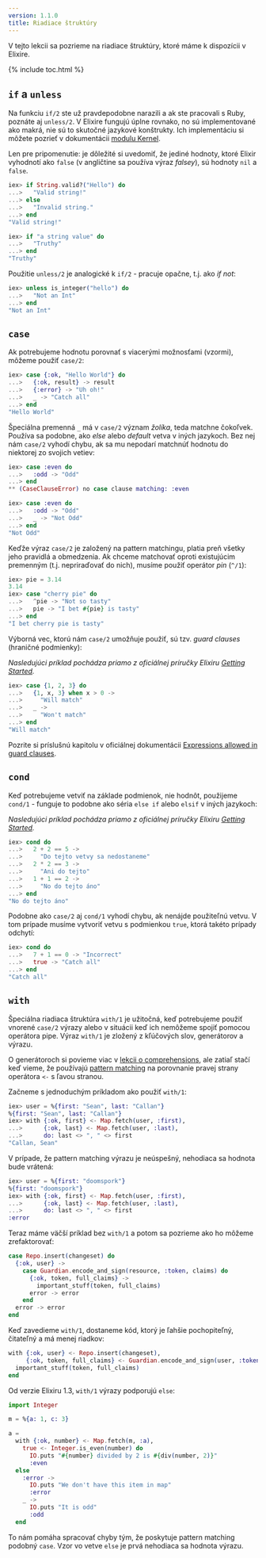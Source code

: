 ```yaml
---
version: 1.1.0
title: Riadiace štruktúry
---
```


V tejto lekcii sa pozrieme na riadiace štruktúry, ktoré máme k dispozícii v Elixire.

{% include toc.html %}

## `if` a `unless`

Na funkciu `if/2` ste už pravdepodobne narazili a ak ste pracovali s Ruby, poznáte aj `unless/2`. V Elixire fungujú úplne rovnako, no sú implementované ako makrá, nie sú to skutočné jazykové konštrukty. Ich implementáciu si môžete pozrieť v dokumentácii [modulu Kernel](https://hexdocs.pm/elixir/Kernel.html).

Len pre pripomenutie: je dôležité si uvedomiť, že jediné hodnoty, ktoré Elixir vyhodnotí ako `false` (v angličtine sa používa výraz *falsey*), sú hodnoty `nil` a `false`.

```elixir
iex> if String.valid?("Hello") do
...>   "Valid string!"
...> else
...>   "Invalid string."
...> end
"Valid string!"

iex> if "a string value" do
...>   "Truthy"
...> end
"Truthy"
```

Použitie `unless/2` je analogické k `if/2` - pracuje opačne, t.j. ako *if not*:

```elixir
iex> unless is_integer("hello") do
...>   "Not an Int"
...> end
"Not an Int"
```

## `case`

Ak potrebujeme hodnotu porovnať s viacerými možnosťami (vzormi), môžeme použiť `case/2`:

```elixir
iex> case {:ok, "Hello World"} do
...>   {:ok, result} -> result
...>   {:error} -> "Uh oh!"
...>   _ -> "Catch all"
...> end
"Hello World"
```

Špeciálna premenná `_` má v `case/2` význam *žolíka*, teda matchne čokoľvek. Používa sa podobne, ako *else* alebo *default* vetva v iných jazykoch. Bez nej nám `case/2` vyhodí chybu, ak sa mu nepodarí matchnúť hodnotu do niektorej zo svojich vetiev:

```elixir
iex> case :even do
...>   :odd -> "Odd"
...> end
** (CaseClauseError) no case clause matching: :even

iex> case :even do
...>   :odd -> "Odd"
...>   _ -> "Not Odd"
...> end
"Not Odd"
```

Keďže výraz `case/2` je založený na pattern matchingu, platia preň všetky jeho pravidlá a obmedzenia. Ak chceme matchovať oproti existujúcim premenným (t.j. nepriraďovať do nich), musíme použiť operátor *pin* (`^/1`):

```elixir
iex> pie = 3.14
3.14
iex> case "cherry pie" do
...>   ^pie -> "Not so tasty"
...>   pie -> "I bet #{pie} is tasty"
...> end
"I bet cherry pie is tasty"
```

Výborná vec, ktorú nám `case/2` umožňuje použiť, sú tzv. *guard clauses* (hraničné podmienky):

_Nasledujúci príklad pochádza priamo z oficiálnej príručky Elixiru [Getting Started](http://elixir-lang.org/getting-started/case-cond-and-if.html#case)._

```elixir
iex> case {1, 2, 3} do
...>   {1, x, 3} when x > 0 ->
...>     "Will match"
...>   _ ->
...>     "Won't match"
...> end
"Will match"
```

Pozrite si príslušnú kapitolu v oficiálnej dokumentácii [Expressions allowed in guard clauses](http://elixir-lang.org/getting-started/case-cond-and-if.html#expressions-in-guard-clauses).


## `cond`

Keď potrebujeme vetviť na základe podmienok, nie hodnôt, použijeme `cond/1` - funguje to podobne ako séria `else if` alebo `elsif` v iných jazykoch:

_Nasledujúci príklad pochádza priamo z oficiálnej príručky Elixiru [Getting Started](http://elixir-lang.org/getting-started/case-cond-and-if.html#cond)._

```elixir
iex> cond do
...>   2 + 2 == 5 ->
...>     "Do tejto vetvy sa nedostaneme"
...>   2 * 2 == 3 ->
...>     "Ani do tejto"
...>   1 + 1 == 2 ->
...>     "No do tejto áno"
...> end
"No do tejto áno"
```

Podobne ako `case/2` aj `cond/1` vyhodí chybu, ak nenájde použiteľnú vetvu. V tom prípade musíme vytvoriť vetvu s podmienkou `true`, ktorá takéto prípady odchytí:

```elixir
iex> cond do
...>   7 + 1 == 0 -> "Incorrect"
...>   true -> "Catch all"
...> end
"Catch all"
```

## `with`

Špeciálna riadiaca štruktúra `with/1` je užitočná, keď potrebujeme použiť vnorené `case/2` výrazy alebo v situácii keď ich nemôžeme spojiť pomocou operátora pipe. Výraz `with/1` je zložený z kľúčových slov, generátorov a výrazu.

O generátoroch si povieme viac v [lekcii o comprehensions](../comprehensions/), ale zatiaľ stačí keď vieme, že používajú [pattern matching](../pattern-matching/) na porovnanie pravej strany operátora `<-` s ľavou stranou.

Začneme s jednoduchým príkladom ako použiť `with/1`:

```elixir
iex> user = %{first: "Sean", last: "Callan"}
%{first: "Sean", last: "Callan"}
iex> with {:ok, first} <- Map.fetch(user, :first),
...>      {:ok, last} <- Map.fetch(user, :last),
...>      do: last <> ", " <> first
"Callan, Sean"
```

V prípade, že pattern matching výrazu je neúspešný, nehodiaca sa hodnota bude vrátená:

```elixir
iex> user = %{first: "doomspork"}
%{first: "doomspork"}
iex> with {:ok, first} <- Map.fetch(user, :first),
...>      {:ok, last} <- Map.fetch(user, :last),
...>      do: last <> ", " <> first
:error
```

Teraz máme väčší príklad bez `with/1` a potom sa pozrieme ako ho môžeme zrefaktorovať:

```elixir
case Repo.insert(changeset) do
  {:ok, user} ->
    case Guardian.encode_and_sign(resource, :token, claims) do
      {:ok, token, full_claims} ->
        important_stuff(token, full_claims)
      error -> error
    end
  error -> error
end
```

Keď zavedieme `with/1`, dostaneme kód, ktorý je ľahšie pochopiteľný, čitateľný a má menej riadkov:

```elixir
with {:ok, user} <- Repo.insert(changeset),
     {:ok, token, full_claims} <- Guardian.encode_and_sign(user, :token) do
  important_stuff(token, full_claims)
end
```

Od verzie Elixiru 1.3, `with/1` výrazy podporujú `else`:

```elixir
import Integer

m = %{a: 1, c: 3}

a =
  with {:ok, number} <- Map.fetch(m, :a),
    true <- Integer.is_even(number) do
      IO.puts "#{number} divided by 2 is #{div(number, 2)}"
      :even
  else
    :error ->
      IO.puts "We don't have this item in map"
      :error
    _ ->
      IO.puts "It is odd"
      :odd
  end
```

To nám pomáha spracovať chyby tým, že poskytuje pattern matching podobný `case`. Vzor vo vetve `else` je prvá nehodiaca sa hodnota výrazu.
